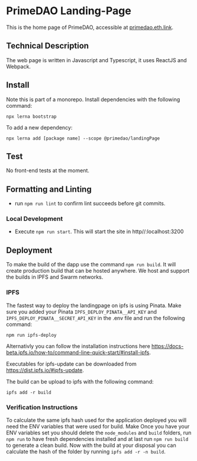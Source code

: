 # PrimeDAO Landing-Page

This is the home page of PrimeDAO, accessible at [primedao.eth.link](primedao.eth.link).

## Technical Description

The web page is written in Javascript and Typescript, it uses ReactJS and Webpack.

## Install
Note this is part of a monorepo.  Install dependencies with the following command:
```
npx lerna bootstrap
```
To add a new dependency:

```
npx lerna add [package name] --scope @primedao/landingPage
```

## Test
No front-end tests at the moment.

## Formatting and Linting
- run `npm run lint` to confirm lint succeeds before git commits.

### Local Development

 - Execute `npm run start`. This will start the site in http//:localhost:3200
    
## Deployment

To make the build of the dapp use the command `npm run build`. It will create production build that can be hosted anywhere. We host and support the builds in IPFS and Swarm networks.

### IPFS

The fastest way to deploy the landingpage on ipfs is using Pinata. Make sure you added your Pinata `IPFS_DEPLOY_PINATA__API_KEY` and `IPFS_DEPLOY_PINATA__SECRET_API_KEY` in the .env file and run the following command:

```
npm run ipfs-deploy
```

Alternativly you can follow the installation instructions here https://docs-beta.ipfs.io/how-to/command-line-quick-start/#install-ipfs.

Executables for ipfs-update can be downloaded from https://dist.ipfs.io/#ipfs-update.

The build can be upload to ipfs with the following command:
```
ipfs add -r build
```

### Verification Instructions

To calculate the same ipfs hash used for the application deployed you will need the ENV variables that were used for build. Make
Once you have your ENV variables set you should delete the `node_modules` and `build` folders, run `npm run` to have fresh dependencies installed and at last run `npm run build` to generate a clean build.
Now with the build at your disposal you can calculate the hash of the folder by running `ipfs add -r -n build`.
